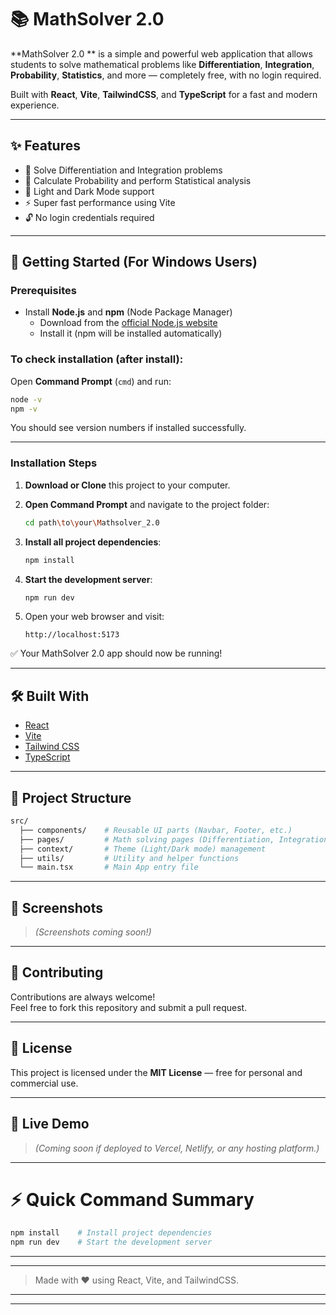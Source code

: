 # 📚 MathSolver 2.0

**MathSolver 2.0 ** is a simple and powerful web application that allows students to solve mathematical problems like **Differentiation**, **Integration**, **Probability**, **Statistics**, and more — completely free, with no login required.

Built with **React**, **Vite**, **TailwindCSS**, and **TypeScript** for a fast and modern experience.

---

## ✨ Features

- 🧮 Solve Differentiation and Integration problems
- 🎲 Calculate Probability and perform Statistical analysis
- 🌙 Light and Dark Mode support
- ⚡ Super fast performance using Vite
- 🔓 No login credentials required

---

## 🚀 Getting Started (For Windows Users)

### Prerequisites
- Install **Node.js** and **npm** (Node Package Manager)
  - Download from the [official Node.js website](https://nodejs.org/)
  - Install it (npm will be installed automatically)

### To check installation (after install):
Open **Command Prompt** (`cmd`) and run:
```bash
node -v
npm -v
```
You should see version numbers if installed successfully.

---

### Installation Steps

1. **Download or Clone** this project to your computer.

2. **Open Command Prompt** and navigate to the project folder:
    ```bash
    cd path\to\your\Mathsolver_2.0
    ```

3. **Install all project dependencies**:
    ```bash
    npm install
    ```

4. **Start the development server**:
    ```bash
    npm run dev
    ```

5. Open your web browser and visit:
    ```
    http://localhost:5173
    ```

✅ Your MathSolver 2.0 app should now be running!

---

## 🛠 Built With
- [React](https://react.dev/)
- [Vite](https://vitejs.dev/)
- [Tailwind CSS](https://tailwindcss.com/)
- [TypeScript](https://www.typescriptlang.org/)

---

## 📂 Project Structure

```bash
src/
  ├── components/    # Reusable UI parts (Navbar, Footer, etc.)
  ├── pages/         # Math solving pages (Differentiation, Integration, etc.)
  ├── context/       # Theme (Light/Dark mode) management
  ├── utils/         # Utility and helper functions
  └── main.tsx       # Main App entry file
```

---

## 📸 Screenshots

> _(Screenshots coming soon!)_

---

## 🤝 Contributing

Contributions are always welcome!  
Feel free to fork this repository and submit a pull request.

---

## 📜 License

This project is licensed under the **MIT License** — free for personal and commercial use.

---

## 📣 Live Demo

> _(Coming soon if deployed to Vercel, Netlify, or any hosting platform.)_

---

# ⚡ Quick Command Summary

```bash
npm install    # Install project dependencies
npm run dev    # Start the development server
```

---

---
> Made with ❤️ using React, Vite, and TailwindCSS.

---

---


